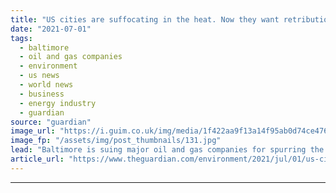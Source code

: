 ```yaml
---
title: "US cities are suffocating in the heat. Now they want retribution"
date: "2021-07-01"
tags: 
  - baltimore
  - oil and gas companies
  - environment
  - us news
  - world news
  - business
  - energy industry
  - guardian
source: "guardian"
image_url: "https://i.guim.co.uk/img/media/1f422aa9f13a14f95ab0d74ce4762246f97fa05e/0_664_8272_4964/master/8272.jpg?width=460&quality=85&auto=format&fit=max&s=965bb28322e678aae4cc96384cc704e7"
image_fp: "/assets/img/post_thumbnails/131.jpg"
lead: "Baltimore is suing major oil and gas companies for spurring the climate crisis and the rising temperatures that have an outsized impact on low-income, urban areasFor years, an elderly man stood as a regular fixture around his East Baltimore neighborh..."
article_url: "https://www.theguardian.com/environment/2021/jul/01/us-cities-heat-baltimore-suing-oil-gas"
---
```


---
